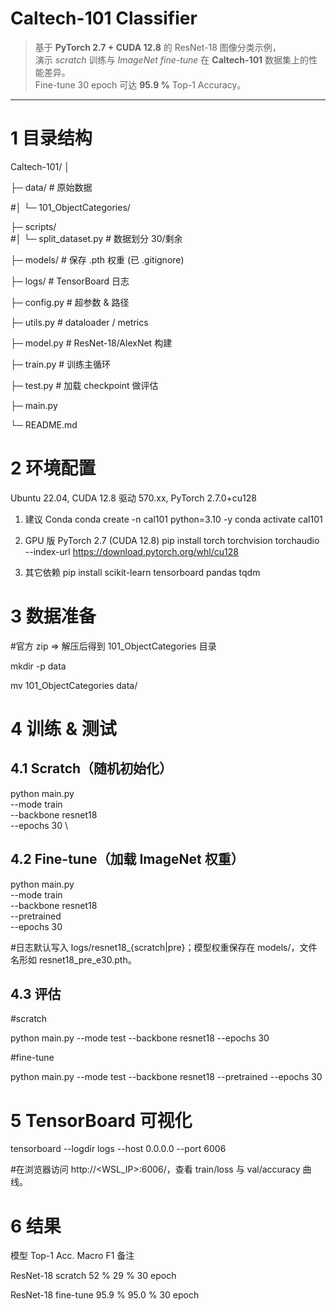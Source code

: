 # Caltech-101 Classifier

> 基于 **PyTorch 2.7 + CUDA 12.8** 的 ResNet-18 图像分类示例，  
> 演示 *scratch* 训练与 *ImageNet fine-tune* 在 **Caltech-101** 数据集上的性能差异。  
>  Fine-tune 30 epoch 可达 **95.9 %** Top-1 Accuracy。

---

# 1  目录结构

Caltech-101/
│

├─ data/ # 原始数据

 #│ └─ 101_ObjectCategories/

├─ scripts/     
        #│ └─ split_dataset.py # 数据划分 30/剩余

├─ models/ # 保存 .pth 权重 (已 .gitignore)

├─ logs/ # TensorBoard 日志

├─ config.py # 超参数 & 路径

├─ utils.py # dataloader / metrics

├─ model.py # ResNet-18/AlexNet 构建

├─ train.py # 训练主循环

├─ test.py # 加载 checkpoint 做评估

├─ main.py 

└─ README.md

# 2  环境配置

Ubuntu 22.04, CUDA 12.8 驱动 570.xx, PyTorch 2.7.0+cu128

1) 建议 Conda
conda create -n cal101 python=3.10 -y
conda activate cal101

1) GPU 版 PyTorch 2.7 (CUDA 12.8)
pip install torch torchvision torchaudio --index-url https://download.pytorch.org/whl/cu128

1) 其它依赖
pip install scikit-learn tensorboard pandas tqdm

# 3  数据准备
#官方 zip ⇒ 解压后得到 101_ObjectCategories 目录

mkdir -p data

mv 101_ObjectCategories data/

# 4  训练 & 测试
## 4.1 Scratch（随机初始化）
python main.py \
  --mode train \
  --backbone resnet18 \
  --epochs 30 \

## 4.2 Fine-tune（加载 ImageNet 权重）
python main.py \
  --mode train \
  --backbone resnet18 \
  --pretrained \
  --epochs 30

#日志默认写入 logs/resnet18_{scratch|pre}；模型权重保存在 models/，文件名形如 resnet18_pre_e30.pth。

## 4.3 评估

#scratch

python main.py --mode test --backbone resnet18 --epochs 30

#fine-tune

python main.py --mode test --backbone resnet18 --pretrained --epochs 30

# 5  TensorBoard 可视化

tensorboard --logdir logs --host 0.0.0.0 --port 6006

#在浏览器访问 http://<WSL_IP>:6006/，查看 train/loss 与 val/accuracy 曲线。

# 6 结果
模型	Top-1 Acc.	Macro F1	备注

ResNet-18 scratch	52 %	29 %	30 epoch

ResNet-18 fine-tune	95.9 %	95.0 %	30 epoch